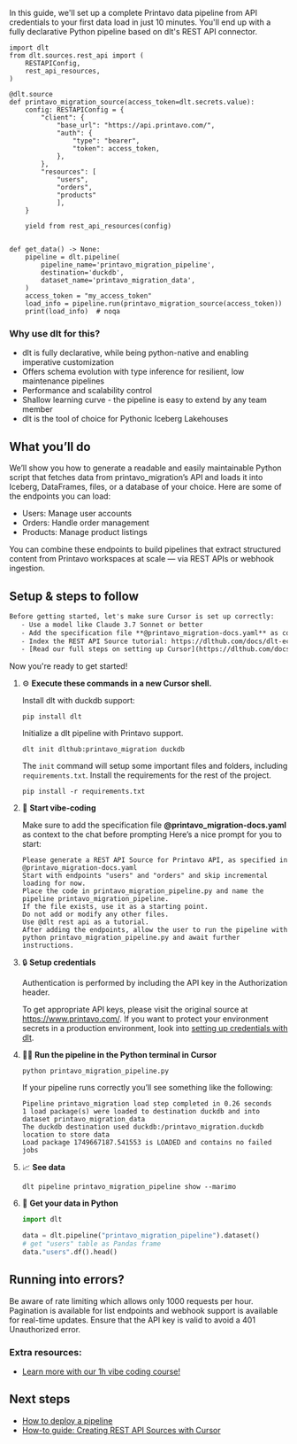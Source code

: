 In this guide, we'll set up a complete Printavo data pipeline from API credentials to your first data load in just 10 minutes. You'll end up with a fully declarative Python pipeline based on dlt's REST API connector.

```python-outcome
import dlt
from dlt.sources.rest_api import (
    RESTAPIConfig,
    rest_api_resources,
)

@dlt.source
def printavo_migration_source(access_token=dlt.secrets.value):
    config: RESTAPIConfig = {
        "client": {
            "base_url": "https://api.printavo.com/",
            "auth": {
                "type": "bearer",
                "token": access_token,
            },
        },
        "resources": [
            "users",
            "orders",
            "products"
            ],
    }

    yield from rest_api_resources(config)


def get_data() -> None:
    pipeline = dlt.pipeline(
        pipeline_name='printavo_migration_pipeline',
        destination='duckdb',
        dataset_name='printavo_migration_data', 
    )
    access_token = "my_access_token"
    load_info = pipeline.run(printavo_migration_source(access_token))
    print(load_info)  # noqa
```

### Why use dlt for this?

- dlt is fully declarative, while being python-native and enabling imperative customization
- Offers schema evolution with type inference for resilient, low maintenance pipelines
- Performance and scalability control
- Shallow learning curve - the pipeline is easy to extend by any team member
- dlt is the tool of choice for Pythonic Iceberg Lakehouses

## What you’ll do

We’ll show you how to generate a readable and easily maintainable Python script that fetches data from printavo_migration’s API and loads it into Iceberg, DataFrames, files, or a database of your choice. Here are some of the endpoints you can load:

- Users: Manage user accounts
- Orders: Handle order management
- Products: Manage product listings

You can combine these endpoints to build pipelines that extract structured content from Printavo workspaces at scale — via REST APIs or webhook ingestion.

## Setup & steps to follow

```default
Before getting started, let's make sure Cursor is set up correctly:
   - Use a model like Claude 3.7 Sonnet or better
   - Add the specification file **@printavo_migration-docs.yaml** as context
   - Index the REST API Source tutorial: https://dlthub.com/docs/dlt-ecosystem/verified-sources/rest_api/ and add it to context as **@dlt rest api**
   - [Read our full steps on setting up Cursor](https://dlthub.com/docs/dlt-ecosystem/llm-tooling/cursor-restapi#23-configuring-cursor-with-documentation)
```

Now you're ready to get started! 

1. ⚙️ **Execute these commands in a new Cursor shell.**
    
    Install dlt with duckdb support:
    ```shell
    pip install dlt
    ```

    Initialize a dlt pipeline with Printavo support.
    ```shell
    dlt init dlthub:printavo_migration duckdb
    ```

    The `init` command will setup some important files and folders, including `requirements.txt`. Install the requirements for the rest of the project.
    ```shell
    pip install -r requirements.txt
    ```
    
2. 🤠 **Start vibe-coding**
    
    Make sure to add the specification file **@printavo_migration-docs.yaml** as context to the chat before prompting
    Here’s a nice prompt for you to start: 
    
    ```prompt
    Please generate a REST API Source for Printavo API, as specified in @printavo_migration-docs.yaml 
    Start with endpoints "users" and "orders" and skip incremental loading for now. 
    Place the code in printavo_migration_pipeline.py and name the pipeline printavo_migration_pipeline. 
    If the file exists, use it as a starting point. 
    Do not add or modify any other files. 
    Use @dlt rest api as a tutorial. 
    After adding the endpoints, allow the user to run the pipeline with python printavo_migration_pipeline.py and await further instructions.
    ```

    
3. 🔒 **Setup credentials** 
    
    Authentication is performed by including the API key in the Authorization header.
    
    To get appropriate API keys, please visit the original source at https://www.printavo.com/.
    If you want to protect your environment secrets in a production environment, look into [setting up credentials with dlt](https://dlthub.com/docs/walkthroughs/add_credentials).
    
4. 🏃‍♀️ **Run the pipeline in the Python terminal in Cursor**
    
    ```shell
    python printavo_migration_pipeline.py
    ```
    
    If your pipeline runs correctly you’ll see something like the following:
    
    ```shell
    Pipeline printavo_migration load step completed in 0.26 seconds
    1 load package(s) were loaded to destination duckdb and into dataset printavo_migration_data
    The duckdb destination used duckdb:/printavo_migration.duckdb location to store data
    Load package 1749667187.541553 is LOADED and contains no failed jobs
    ```
    
5. 📈 **See data**
    
    ```shell
    dlt pipeline printavo_migration_pipeline show --marimo
    ```
    
6. 🐍 **Get your data in Python**
    
    ```python
    import dlt

   data = dlt.pipeline("printavo_migration_pipeline").dataset()
   # get "users" table as Pandas frame
   data."users".df().head()
    ```

## Running into errors?

Be aware of rate limiting which allows only 1000 requests per hour. Pagination is available for list endpoints and webhook support is available for real-time updates. Ensure that the API key is valid to avoid a 401 Unauthorized error.

### Extra resources:

- [Learn more with our 1h vibe coding course!](https://www.youtube.com/watch?v=GGid70rnJuM)

## Next steps

- [How to deploy a pipeline](https://dlthub.com/docs/walkthroughs/deploy-a-pipeline)
- [How-to guide: Creating REST API Sources with Cursor](https://dlthub.com/docs/dlt-ecosystem/llm-tooling/cursor-restapi)